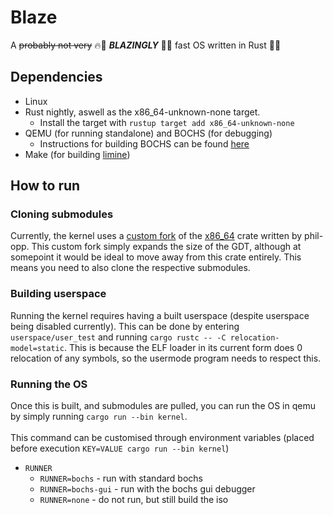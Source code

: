 # Blaze
A ~~probably not very~~ 🔥🚀 ***BLAZINGLY*** 🚀🔥 fast OS written in Rust 🦀🦀

## Dependencies
- Linux
- Rust nightly, aswell as the x86_64-unknown-none target. 
  - Install the target with `rustup target add x86_64-unknown-none`
- QEMU (for running standalone) and BOCHS (for debugging)
  - Instructions for building BOCHS can be found [here](https://wiki.osdev.org/Bochs#Compiling_Bochs_from_Source)
- Make (for building [limine](https://github.com/limine-bootloader/limine))

## How to run

### Cloning submodules
Currently, the kernel uses a [custom fork](https://github.com/calwe/x86_64/tree/master) of the [x86_64](https://github.com/rust-osdev/x86_64) crate written by phil-opp. 
This custom fork simply expands the size of the GDT, although at somepoint it would be ideal to move away from this crate entirely. This means you need to also clone the respective submodules.

### Building userspace
Running the kernel requires having a built userspace (despite userspace being disabled currently).
This can be done by entering `userspace/user_test` and running `cargo rustc -- -C relocation-model=static`.
This is because the ELF loader in its current form does 0 relocation of any symbols, so the usermode program needs to respect this.

### Running the OS
Once this is built, and submodules are pulled, you can run the OS in qemu by simply running `cargo run --bin kernel`.\
\
This command can be customised through environment variables (placed before execution `KEY=VALUE cargo run --bin kernel`)
- `RUNNER`
  - `RUNNER=bochs` - run with standard bochs
  - `RUNNER=bochs-gui` - run with the bochs gui debugger
  - `RUNNER=none` - do not run, but still build the iso

